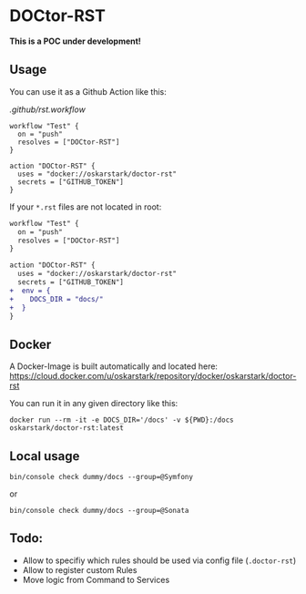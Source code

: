 DOCtor-RST
==========

**This is a POC under development!**

Usage
-----

You can use it as a Github Action like this:

_.github/rst.workflow_
```
workflow "Test" {
  on = "push"
  resolves = ["DOCtor-RST"]
}

action "DOCtor-RST" {
  uses = "docker://oskarstark/doctor-rst"
  secrets = ["GITHUB_TOKEN"]
}
```

If your `*.rst` files are not located in root:
```diff
workflow "Test" {
  on = "push"
  resolves = ["DOCtor-RST"]
}

action "DOCtor-RST" {
  uses = "docker://oskarstark/doctor-rst"
  secrets = ["GITHUB_TOKEN"]
+  env = {
+    DOCS_DIR = "docs/"
+  }
}
```

Docker
------

A Docker-Image is built automatically and located here:
https://cloud.docker.com/u/oskarstark/repository/docker/oskarstark/doctor-rst

You can run it in any given directory like this:

`docker run --rm -it -e DOCS_DIR='/docs' -v ${PWD}:/docs  oskarstark/doctor-rst:latest`

Local usage
-----------

`bin/console check dummy/docs --group=@Symfony`

or

`bin/console check dummy/docs --group=@Sonata`

Todo:
-----

* Allow to specifiy which rules should be used via config file (`.doctor-rst`)
* Allow to register custom Rules
* Move logic from Command to Services

